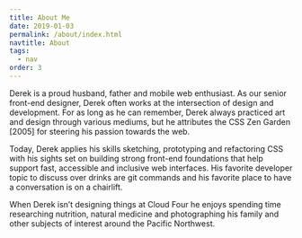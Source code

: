 ```yaml
---
title: About Me
date: 2019-01-03
permalink: /about/index.html
navtitle: About
tags:
  - nav
order: 3
---
```


Derek is a proud husband, father and mobile web enthusiast. As our senior front-end designer, Derek often works at the intersection of design and development. For as long as he can remember, Derek always practiced art and design through various mediums, but he attributes the CSS Zen Garden [2005] for steering his passion towards the web.

Today, Derek applies his skills sketching, prototyping and refactoring CSS with his sights set on building strong front-end foundations that help support fast, accessible and inclusive web interfaces. His favorite developer topic to discuss over drinks are git commands and his favorite place to have a conversation is on a chairlift.

When Derek isn’t designing things at Cloud Four he enjoys spending time researching nutrition, natural medicine and photographing his family and other subjects of interest around the Pacific Northwest.
